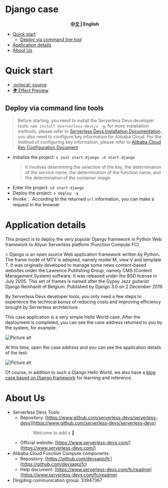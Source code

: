 # Django case

<toc>

<p align="center"><b> <a href="./readme.md"> 中文 </a> | English </b></p>

- [Quick start](#Quick-start)
    - [Deploy via command line tool](#Deploy-via-command-line-tools)
- [Application details](#Application-details)
- [About Us](#About-Us)

</toc>

# Quick start

- [:octocat: source](https://github.com/devsapp/start-web-framework/tree/master/web-framework/python/django/src)
- [:earth_africa: Effect Preview](http://django.web-framework.1583208943291465.cn-shenzhen.fc.devsapp.net/)

## Deploy via command line tools

> Before starting, you need to install the Serverless Devs developer tools: `npm install @serverless-devs/s -g`, for more installation methods, please refer to [Serverless Devs Installation Documentation](https://www.serverless-devs.com/serverless-devs/install) , you also need to configure key information for Alibaba Cloud. For the method of configuring key information, please refer to [Alibaba Cloud Key Configuration Document](https://www.serverless-devs.com/fc/config)
- Initialize the project: `s init start-django -d start-django`
    > It involves determining the selection of the key, the determination of the service name, the determination of the function name, and the determination of the container image
- Enter the project: `cd start-django`
- Deploy the project: `s deploy -y`
- Invoke： According to the returned `url` information, you can make a request in the browser

# Application details

This project is to deploy the very popular Django framework in Python Web framework to Aliyun Serverless platform (Function Compute FC).

&gt; Django is an open source Web application framework written by Python. The frame mode of MTV is adopted, namely model M, view V and template T. It was originally developed to manage some news content-based websites under the Lawrence Publishing Group, namely CMS (Content Management System) software. It was released under the BSD license in July 2005. This set of frames is named after the Gypsy Jazz guitarist Django Reinhardt of Belgium. Published by Django 3.0 on 2 December 2019

By Serverless Devs developer tools, you only need a few steps to experience the technical bonus of reducing costs and improving efficiency brought by Serverless architecture.

This case application is a very simple Hello World case. After the deployment is completed, you can see the case address returned to you by the system, for example:

![Picture alt](https://serverless-article-picture.oss-cn-hangzhou.aliyuncs.com/1644567419851_20220211081700122623.png)

At this time, open the case address and you can see the application details of the test:

![Picture alt](https://serverless-article-picture.oss-cn-hangzhou.aliyuncs.com/1644567448674_20220211081728869982.png)

Of course, in addition to such a Django Hello World, we also have a [blog case based on Django framework](https://github.com/devsapp/start-web-framework/tree/master/example/django-blog/src) for learning and reference.


# About Us
- Serverless Devs Tools:
    - Repository: [https://www.github.com/serverless-devs/serverless-devs](https://www.github.com/serverless-devs/serverless-devs)
      > Welcome to add a :star2:
    - Official website: [https://www.serverless-devs.com/](https://www.serverless-devs.com/)
- Alibaba Cloud Function Compute components:
    - Repository: [https://github.com/devsapp/fc](https://github.com/devsapp/fc)
    - Help document: [https://www.serverless-devs.com/fc/readme](https://www.serverless-devs.com/fc/readme)
- Dingding communication group: 33947367